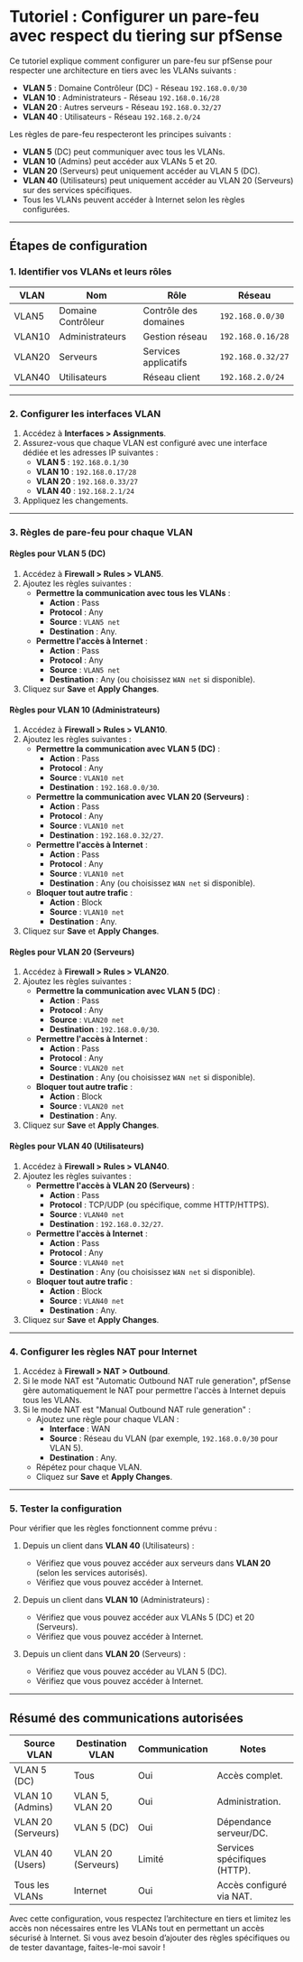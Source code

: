 # Tutoriel : Configurer un pare-feu avec respect du tiering sur pfSense

Ce tutoriel explique comment configurer un pare-feu sur pfSense pour respecter une architecture en tiers avec les VLANs suivants :

- **VLAN 5** : Domaine Contrôleur (DC) - Réseau `192.168.0.0/30`
- **VLAN 10** : Administrateurs - Réseau `192.168.0.16/28`
- **VLAN 20** : Autres serveurs - Réseau `192.168.0.32/27`
- **VLAN 40** : Utilisateurs - Réseau `192.168.2.0/24`

Les règles de pare-feu respecteront les principes suivants :

- **VLAN 5** (DC) peut communiquer avec tous les VLANs.
- **VLAN 10** (Admins) peut accéder aux VLANs 5 et 20.
- **VLAN 20** (Serveurs) peut uniquement accéder au VLAN 5 (DC).
- **VLAN 40** (Utilisateurs) peut uniquement accéder au VLAN 20 (Serveurs) sur des services spécifiques.
- Tous les VLANs peuvent accéder à Internet selon les règles configurées.

---

## Étapes de configuration

### 1. Identifier vos VLANs et leurs rôles
| VLAN  | Nom              | Rôle                 | Réseau            |
|-------|------------------|----------------------|-------------------|
| VLAN5 | Domaine Contrôleur | Contrôle des domaines | `192.168.0.0/30`  |
| VLAN10| Administrateurs    | Gestion réseau       | `192.168.0.16/28` |
| VLAN20| Serveurs          | Services applicatifs | `192.168.0.32/27` |
| VLAN40| Utilisateurs       | Réseau client        | `192.168.2.0/24`  |

---

### 2. Configurer les interfaces VLAN

1. Accédez à **Interfaces > Assignments**.
2. Assurez-vous que chaque VLAN est configuré avec une interface dédiée et les adresses IP suivantes :
   - **VLAN 5** : `192.168.0.1/30`
   - **VLAN 10** : `192.168.0.17/28`
   - **VLAN 20** : `192.168.0.33/27`
   - **VLAN 40** : `192.168.2.1/24`
3. Appliquez les changements.

---

### 3. Règles de pare-feu pour chaque VLAN

#### Règles pour **VLAN 5 (DC)**
1. Accédez à **Firewall > Rules > VLAN5**.
2. Ajoutez les règles suivantes :
   - **Permettre la communication avec tous les VLANs** :
     - **Action** : Pass
     - **Protocol** : Any
     - **Source** : `VLAN5 net`
     - **Destination** : Any.
   - **Permettre l'accès à Internet** :
     - **Action** : Pass
     - **Protocol** : Any
     - **Source** : `VLAN5 net`
     - **Destination** : Any (ou choisissez `WAN net` si disponible).
3. Cliquez sur **Save** et **Apply Changes**.

#### Règles pour **VLAN 10 (Administrateurs)**
1. Accédez à **Firewall > Rules > VLAN10**.
2. Ajoutez les règles suivantes :
   - **Permettre la communication avec VLAN 5 (DC)** :
     - **Action** : Pass
     - **Protocol** : Any
     - **Source** : `VLAN10 net`
     - **Destination** : `192.168.0.0/30`.
   - **Permettre la communication avec VLAN 20 (Serveurs)** :
     - **Action** : Pass
     - **Protocol** : Any
     - **Source** : `VLAN10 net`
     - **Destination** : `192.168.0.32/27`.
   - **Permettre l'accès à Internet** :
     - **Action** : Pass
     - **Protocol** : Any
     - **Source** : `VLAN10 net`
     - **Destination** : Any (ou choisissez `WAN net` si disponible).
   - **Bloquer tout autre trafic** :
     - **Action** : Block
     - **Source** : `VLAN10 net`
     - **Destination** : Any.
3. Cliquez sur **Save** et **Apply Changes**.

#### Règles pour **VLAN 20 (Serveurs)**
1. Accédez à **Firewall > Rules > VLAN20**.
2. Ajoutez les règles suivantes :
   - **Permettre la communication avec VLAN 5 (DC)** :
     - **Action** : Pass
     - **Protocol** : Any
     - **Source** : `VLAN20 net`
     - **Destination** : `192.168.0.0/30`.
   - **Permettre l'accès à Internet** :
     - **Action** : Pass
     - **Protocol** : Any
     - **Source** : `VLAN20 net`
     - **Destination** : Any (ou choisissez `WAN net` si disponible).
   - **Bloquer tout autre trafic** :
     - **Action** : Block
     - **Source** : `VLAN20 net`
     - **Destination** : Any.
3. Cliquez sur **Save** et **Apply Changes**.

#### Règles pour **VLAN 40 (Utilisateurs)**
1. Accédez à **Firewall > Rules > VLAN40**.
2. Ajoutez les règles suivantes :
   - **Permettre l'accès à VLAN 20 (Serveurs)** :
     - **Action** : Pass
     - **Protocol** : TCP/UDP (ou spécifique, comme HTTP/HTTPS).
     - **Source** : `VLAN40 net`
     - **Destination** : `192.168.0.32/27`.
   - **Permettre l'accès à Internet** :
     - **Action** : Pass
     - **Protocol** : Any
     - **Source** : `VLAN40 net`
     - **Destination** : Any (ou choisissez `WAN net` si disponible).
   - **Bloquer tout autre trafic** :
     - **Action** : Block
     - **Source** : `VLAN40 net`
     - **Destination** : Any.
3. Cliquez sur **Save** et **Apply Changes**.

---

### 4. Configurer les règles NAT pour Internet

1. Accédez à **Firewall > NAT > Outbound**.
2. Si le mode NAT est "Automatic Outbound NAT rule generation", pfSense gère automatiquement le NAT pour permettre l'accès à Internet depuis tous les VLANs.
3. Si le mode NAT est "Manual Outbound NAT rule generation" :
   - Ajoutez une règle pour chaque VLAN :
     - **Interface** : WAN
     - **Source** : Réseau du VLAN (par exemple, `192.168.0.0/30` pour VLAN 5).
     - **Destination** : Any.
   - Répétez pour chaque VLAN.
   - Cliquez sur **Save** et **Apply Changes**.

---

### 5. Tester la configuration
Pour vérifier que les règles fonctionnent comme prévu :

1. Depuis un client dans **VLAN 40** (Utilisateurs) :
   - Vérifiez que vous pouvez accéder aux serveurs dans **VLAN 20** (selon les services autorisés).
   - Vérifiez que vous pouvez accéder à Internet.

2. Depuis un client dans **VLAN 10** (Administrateurs) :
   - Vérifiez que vous pouvez accéder aux VLANs 5 (DC) et 20 (Serveurs).
   - Vérifiez que vous pouvez accéder à Internet.

3. Depuis un client dans **VLAN 20** (Serveurs) :
   - Vérifiez que vous pouvez accéder au VLAN 5 (DC).
   - Vérifiez que vous pouvez accéder à Internet.

---

## Résumé des communications autorisées
| Source VLAN  | Destination VLAN | Communication | Notes                          |
|--------------|------------------|---------------|--------------------------------|
| VLAN 5 (DC)  | Tous             | Oui           | Accès complet.                |
| VLAN 10 (Admins) | VLAN 5, VLAN 20 | Oui           | Administration.               |
| VLAN 20 (Serveurs) | VLAN 5 (DC)   | Oui           | Dépendance serveur/DC.        |
| VLAN 40 (Users) | VLAN 20 (Serveurs) | Limité       | Services spécifiques (HTTP).  |
| Tous les VLANs | Internet         | Oui           | Accès configuré via NAT.      |

Avec cette configuration, vous respectez l’architecture en tiers et limitez les accès non nécessaires entre les VLANs tout en permettant un accès sécurisé à Internet. Si vous avez besoin d’ajouter des règles spécifiques ou de tester davantage, faites-le-moi savoir !

